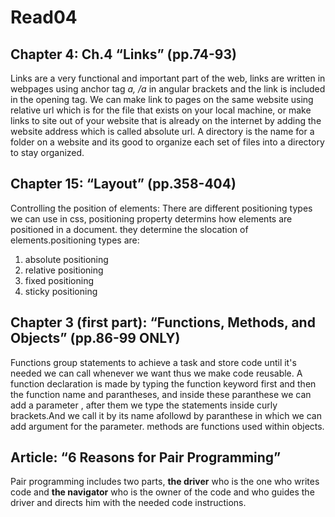 
# Read04
## Chapter 4: Ch.4 “Links” (pp.74-93)
Links are a very functional and important part of the web, links are written in webpages using anchor tag *a, /a* in angular brackets and the link is included in the opening tag. We can make link to pages on the same website using relative url which is for the file that exists on your local machine, or make links to site out of your website that is already on the internet by adding the website address which is called absolute url. A directory is the name for a folder on a website and its good to organize each set of files into a directory to stay organized.
## Chapter 15: “Layout” (pp.358-404)
Controlling the position of elements:
There are different positioning types we can use in css, positioning property determins how  elements are positioned in a document. they determine the slocation of elements.positioning types are:
1. absolute positioning
2. relative positioning
3. fixed positioning
4. sticky positioning


## Chapter 3 (first part): “Functions, Methods, and Objects” (pp.86-99 ONLY)

Functions group statements to achieve a task and store code until it's needed we can call whenever we want thus we make code reusable. A function declaration is made by typing the function keyword first and then the function name and parantheses, and inside these paranthese we can add a parameter , after them we type the statements inside curly brackets.And we call it by its name afollowd by paranthese in which we can add argument for the parameter.
methods are functions used within objects.
## Article: “6 Reasons for Pair Programming”
Pair programming includes two parts, **the driver** who is the one who writes code and **the navigator** who is the owner of the code and who guides the driver and directs him with the needed code instructions.
